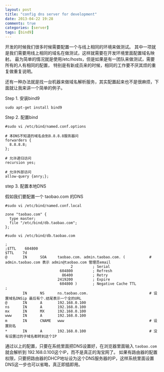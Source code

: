 ```yaml
---
layout: post
title: "config dns server for development"
date: 2013-04-22 19:28
comments: true
categories: [server]
tags: [bind9]
---
```


开发的时候我们很多时候需要配置一个与线上相同的环境来做测试。
其中一项就是我们需要用线上相同的域名在做测试，这样就需要在开发环境里面配置域名映射。
最为简单的情况就是使用/etc/hosts，但是如果是有一团队来做测试，需要所有的人有相同的配置，
特别是有新成员来的时候，相同的工作要不厌其烦的重复做重复说明。

还有一种办法就是找一台机器来做域名解析服务，其实配置起来也不是很麻烦，下面就让我来讲一个简单的例子。

<!-- more -->

Step 1. 安装bind9

    sudo apt-get install bind9

Step 2. 配置bind

    #sudo vi /etc/bind/named.conf.options

    # 本DNS不知道的域名会到8.8.8.8服务器问
    forwarders {
      8.8.8.8;
    };

    # 允许递归访问
    recursion yes;

    # 允许外部访问
    allow-query {anry;};

step 3. 配置本地DNS

假如我们要配置一个 taobao.com 的DNS

    #sudo vi /etc/bind/named.conf.local

    zone "taobao.com" {
      type master;
      file "/etc/bind/db.taobao.com";
    };

    #sudo vi /etc/bind/db.taobao.com

    ;
    ;$TTL    604800
    $TTL    7d
    @       IN      SOA     taobao.com. admin.taobao.com. (           # admin.taobao.com 表示 admin@taobao.com 管理员email
                                  2         ; Serial
                             604800         ; Refresh
                              86400         ; Retry
                            2419200         ; Expire
                             604800 )       ; Negative Cache TTL
    ;
            IN      NS      ns.taobao.com.                            # 设置域名DNSip 最后有个.结尾表示一个全的URL
    @       IN      A       192.168.0.100
    ns      IN      A       192.168.0.100
    mx      IN      MX      192.168.0.100
    www     IN      A       192.168.0.100
    m       IN      CNAME   www                                       # 设置别名
    *       IN      A       192.168.0.100                             # 没有设置过的子域名都转到这个IP

通过以上的配置，只要在系统里面把DNS设置好，在浏览器里面输入 `taobao.com` 就会解析到 192.168.0.100这个IP，而不是真正的淘宝网了。
如果有路由器的配置权限，只要把路由器的DHCP地址设为这个DNS服务器的IP，这样系统里面设置DNS这一步也可以省略，真正即插即用。
